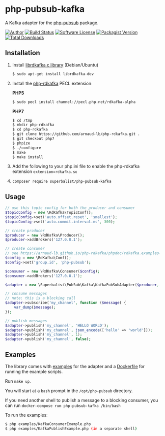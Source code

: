 # php-pubsub-kafka

A Kafka adapter for the [php-pubsub](https://github.com/Superbalist/php-pubsub) package.

[![Author](http://img.shields.io/badge/author-@superbalist-blue.svg?style=flat-square)](https://twitter.com/superbalist)
[![Build Status](https://img.shields.io/travis/Superbalist/php-pubsub-kafka/master.svg?style=flat-square)](https://travis-ci.org/Superbalist/php-pubsub-kafka)
[![Software License](https://img.shields.io/badge/license-MIT-brightgreen.svg?style=flat-square)](LICENSE)
[![Packagist Version](https://img.shields.io/packagist/v/superbalist/php-pubsub-kafka.svg?style=flat-square)](https://packagist.org/packages/superbalist/php-pubsub-kafka)
[![Total Downloads](https://img.shields.io/packagist/dt/superbalist/php-pubsub-kafka.svg?style=flat-square)](https://packagist.org/packages/superbalist/php-pubsub-kafka)


## Installation

1. Install [librdkafka c library](https://github.com/edenhill/librdkafka) (Debian/Ubuntu)

    ```bash
    $ sudo apt-get install librdkafka-dev
    ```
2. Install the [php-rdkafka](https://github.com/arnaud-lb/php-rdkafka) PECL extension

    **PHP5**
    ```bash
    $ sudo pecl install channel://pecl.php.net/rdkafka-alpha
    ```
    
    **PHP7**
    ```bash
    $ cd /tmp
    $ mkdir php-rdkafka
    $ cd php-rdkafka
    $ git clone https://github.com/arnaud-lb/php-rdkafka.git .
    $ git checkout php7
    $ phpize
    $ ./configure
    $ make
    $ make install
    ```
    
3. Add the following to your php.ini file to enable the php-rdkafka extension
    `extension=rdkafka.so`
    
4. `composer require superbalist/php-pubsub-kafka`
    
## Usage

```php
// use this topic config for both the producer and consumer
$topicConfig = new \RdKafka\TopicConf();
$topicConfig->set('auto.offset.reset', 'smallest');
$topicConfig->set('auto.commit.interval.ms', 300);

// create producer
$producer = new \RdKafka\Producer();
$producer->addBrokers('127.0.0.1');

// create consumer
// see https://arnaud-lb.github.io/php-rdkafka/phpdoc/rdkafka.examples-high-level-consumer.html
$config = new \RdKafka\Conf();
$config->set('group.id', 'php-pubsub');

$consumer = new \RdKafka\Consumer($config);
$consumer->addBrokers('127.0.0.1');

$adapter = new \Superbalist\PubSub\Kafka\KafkaPubSubAdapter($producer, $consumer, $topicConfig);

// consume messages
// note: this is a blocking call
$adapter->subscribe('my_channel', function ($message) {
    var_dump($message);
});

// publish messages
$adapter->publish('my_channel', 'HELLO WORLD');
$adapter->publish('my_channel', json_encode(['hello' => 'world']));
$adapter->publish('my_channel', 1);
$adapter->publish('my_channel', false);
```

## Examples

The library comes with [examples](examples) for the adapter and a [Dockerfile](Dockerfile) for
running the example scripts.

Run `make up`.

You will start at a `bash` prompt in the `/opt/php-pubsub` directory.

If you need another shell to publish a message to a blocking consumer, you can run `docker-compose run php-pubsub-kafka /bin/bash`

To run the examples:
```bash
$ php examples/KafkaConsumerExample.php
$ php examples/KafkaPublishExample.php (in a separate shell)
```
